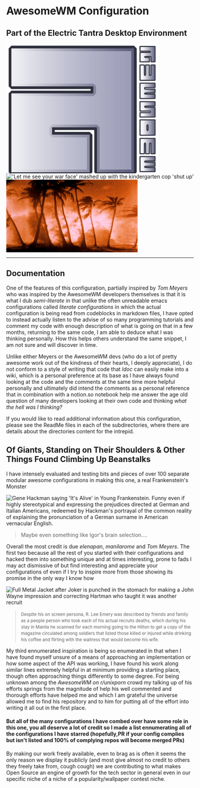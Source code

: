 <h1>AwesomeWM Configuration</h1>
<h2>Part of the Electric Tantra Desktop Environment</h2>
<img align="left" src="assets/awesome-logo.svg"  alt="stylized awesome logo">
<img align="left"  src="https://media4.giphy.com/media/sFrzOnafOZ4Yg/giphy.gif?cid=ecf05e47ku22zx6xfvb71xbh8vumreg5om5d8xqppmv7kyr2&rid=giphy.gif&ct=g" alt="'Let me see your war face' mashed up with the kindergarten cop 'shut up'">
<img align="left" height="195px" margin-left="5px" src="assets/dreams.gif">

<br clear="right"/>
<br clear="left"/>
<hr/>

<h2>Documentation</h2>
<p>One of the features of this configuration, partially inspired by <i>Tom Meyers</i> who was inspired by the AwesomeWM developers themselves is that it is what I dub <i>semi-literate</i> in that unlike the often unreadable emacs configurations called <i>literate configurations</i> in which the actual configuration is being read from codeblocks in markdown files, I have opted to instead actually listen to the advise of so many programming tutorials and comment my code with enough description of what is going on that in a few months, returning to the same code, I am able to deduce what I was thinking personally. How this helps others understand the same snippet, I am not sure and will discover in time.</p>
<p>Unlike either Meyers or the AwesomeWM devs (who do a lot of pretty awesome work out of the kindness of their hearts, I deeply appreciate), I do not conform to a style of writing that code that <i>ldoc</i> can easily make into a wiki, which is a personal preference at its base as I have always found looking at the code and the comments at the same time more helpful personally and ultimately did intend the comments as a personal reference that in combination with a notion.so notebook help me answer the age old question of many developers looking at their own code and thinking <i>what the hell was I thinking?</i></p>
<p>If you would like to read additional information about this configuration, please see the ReadMe files in each of the subdirectories, where there are details about the directories content for the intrepid. </p>

<h2>Of Giants, Standing on Their Shoulders & Other Things Found Climbing Up Beanstalks</h2>
<p>I have intensely evaluated and testing bits and pieces of over 100 separate modular awesome configurations in making this one, a real Frankenstein's Monster </p>

<img src="https://media.giphy.com/media/l3vRlInF7QViJNOow/giphy.gif" alt="Gene Hackman saying 'It's Alive' in Young Frankenstein. Funny even if highly stereotypical and expressing the prejudices directed at German and Italian Americans, redeemed by Hackman's portrayal of the common reality of explaining the pronunciation of a German surname in American vernacular English.">
<blockquote>Maybe even something like Igor's brain selection....</blockquote>

<p>Overall the most credit is due <i>elenapan</i>, <i>manilarome</i> and <i>Tom Meyers</i>. The first two because all the rest of you started with their configurations and hacked them into something unique and at times interesting, prone to fads I may act dismissive of but find interesting and appreciate your configurations of even if I try to inspire more from those showing its promise in the only way I know how</p>

<img src="https://media2.giphy.com/media/eSQiwbVrb7Nmg/giphy.gif?cid=ecf05e47vgspt7lgypy4f911z3yyl47ixijylhwg5dewywif&rid=giphy.gif&ct=g" alt="Full Metal Jacket after Joker is punched in the stomach for making a John Wayne impression and correcting Hartman who taught it was another recruit" />
<blockquote><small>Despite his on screen persona, R. Lee Emery was described by friends and family as a people person who took each of his actual recruits deaths, which during his stay in Manila he scanned for each morning going to the Hilton to get a copy of the magazine circulated among soldiers that listed those killed or injured while drinking his coffee and flirting with the waitress that would become his wife.</small></blockquote>

<p>My third ennumerated inspiration is being so enumerated in that when I have found myself unsure of a means of approaching an implementation or how some aspect of the API was working, I have found his work along similar lines extremely helpful in at minimum providing a starting place, though often approaching things differently to some degree. For being unknown among the <i> AwesomeWM on r/unixporn</i> crowd my talking up of his efforts springs from the magnitude of help his well commented and thorough efforts have helped me and which I am grateful the universe allowed me to find his repository and to him for putting all of the effort into writing it all out in the first place. </p>

<h4><b>But all of the many configurations I have combed over have some role in this one, you all deserve a lot of credit so I made a list ennumerating all of the configurations I have starred (hopefully,PR if your config complies but isn't listed and 100% of complying repos will become merged PRs)</b></h4>

<p>By making our work freely available, even to brag as is often it seems the only reason we display it publicly (and most give almost no credit to others they freely take from, cough cough) we are contributing to what makes Open Source an engine of growth for the tech sector in general even in our specific niche of a niche of a popularity/wallpaper contest niche.</p>
